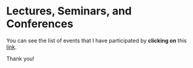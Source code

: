 # Lectures, Seminars, and Conferences

 You can see the list of events that I have participated by **clicking on** this [link](https://docs.google.com/document/d/e/2PACX-1vSwDltrWS7ROYuG5qjHUsq7j8bQ-fwBVedM7WN-OQIhjateK4aYNaUUEDW3GNautg/pub).

Thank you!

